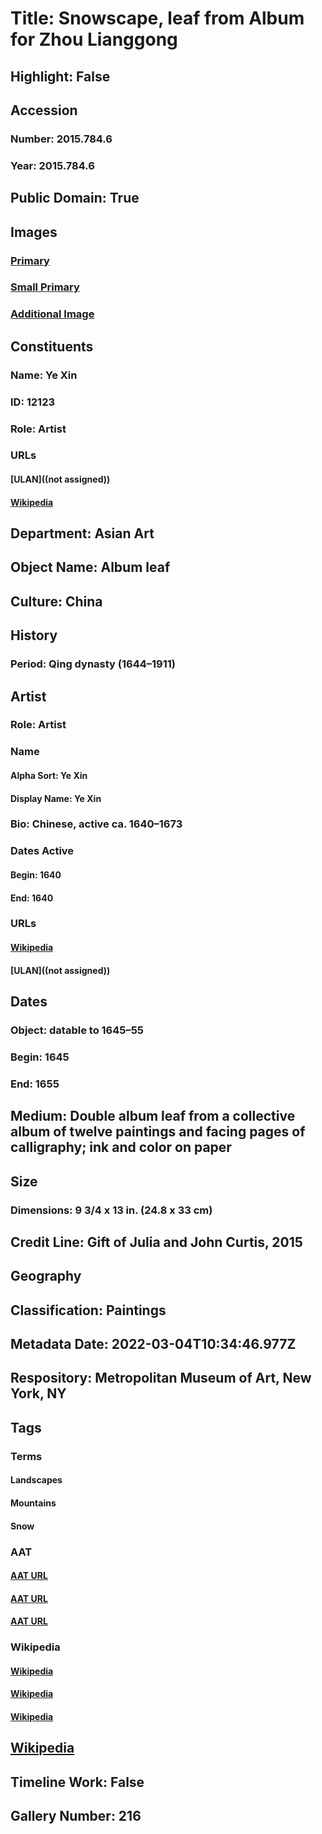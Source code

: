 # Title: Snowscape, leaf from Album for Zhou Lianggong
## Highlight: False
## Accession
### Number: 2015.784.6
### Year: 2015.784.6
## Public Domain: True
## Images
### [Primary](https://images.metmuseum.org/CRDImages/as/original/DP332056.jpg)
### [Small Primary](https://images.metmuseum.org/CRDImages/as/web-large/DP332056.jpg)
### [Additional Image](https://images.metmuseum.org/CRDImages/as/original/DP332049.jpg)
## Constituents
### Name: Ye Xin
### ID: 12123
### Role: Artist
### URLs
#### [ULAN]((not assigned))
#### [Wikipedia](https://www.wikidata.org/wiki/Q8050777)
## Department: Asian Art
## Object Name: Album leaf
## Culture: China
## History
### Period: Qing dynasty (1644–1911)
## Artist
### Role: Artist
### Name
#### Alpha Sort: Ye Xin
#### Display Name: Ye Xin
### Bio: Chinese, active ca. 1640–1673
### Dates Active
#### Begin: 1640
#### End: 1640
### URLs
#### [Wikipedia](https://www.wikidata.org/wiki/Q8050777)
#### [ULAN]((not assigned))
## Dates
### Object: datable to 1645–55
### Begin: 1645
### End: 1655
## Medium: Double album leaf from a collective album of twelve paintings and facing pages of calligraphy; ink and color on paper
## Size
### Dimensions: 9 3/4 x 13 in. (24.8 x 33 cm)
## Credit Line: Gift of Julia and John Curtis, 2015
## Geography
## Classification: Paintings
## Metadata Date: 2022-03-04T10:34:46.977Z
## Respository: Metropolitan Museum of Art, New York, NY
## Tags
### Terms
#### Landscapes
#### Mountains
#### Snow
### AAT
#### [AAT URL](http://vocab.getty.edu/page/aat/300132294)
#### [AAT URL](http://vocab.getty.edu/page/aat/300008795)
#### [AAT URL](http://vocab.getty.edu/page/aat/300055381)
### Wikipedia
#### [Wikipedia]()
#### [Wikipedia]()
#### [Wikipedia]()
## [Wikipedia](https://www.wikidata.org/wiki/Q78715655)
## Timeline Work: False
## Gallery Number: 216